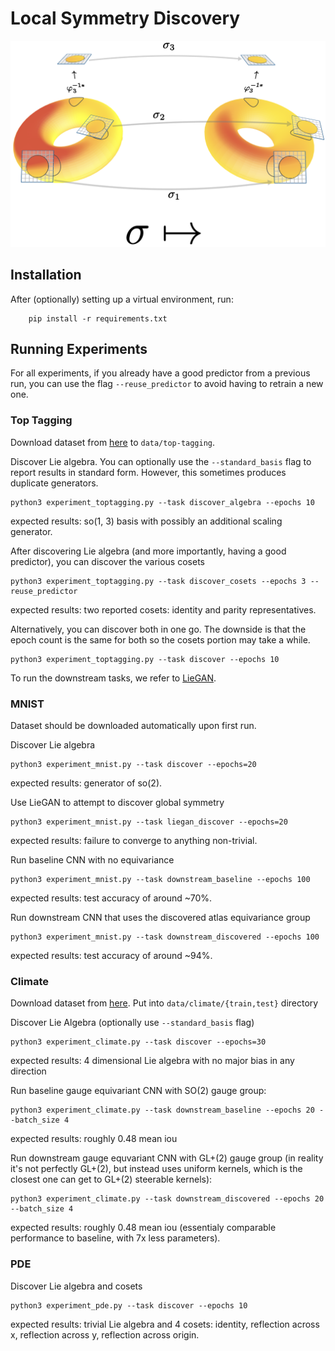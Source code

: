 # Local Symmetry Discovery

![heat equation atlas equivariance](figures/heat_equation.png)

## Installation

After (optionally) setting up a virtual environment, run:
```
    pip install -r requirements.txt
```

## Running Experiments
For all experiments, if you already have a good predictor from a previous run, you can use the flag `--reuse_predictor` to avoid having to retrain a new one.

### Top Tagging

Download dataset from [here](https://zenodo.org/record/2603256) to `data/top-tagging`.

Discover Lie algebra. You can optionally use the `--standard_basis` flag to report results in standard form. However, this sometimes produces duplicate generators.
```
python3 experiment_toptagging.py --task discover_algebra --epochs 10
```
expected results: so(1, 3) basis with possibly an additional scaling generator.

After discovering Lie algebra (and more importantly, having a good predictor), you can discover the various cosets
```
python3 experiment_toptagging.py --task discover_cosets --epochs 3 --reuse_predictor
```
expected results: two reported cosets: identity and parity representatives.

Alternatively, you can discover both in one go. The downside is that the epoch count is the same for both so the cosets portion may take a while.
```
python3 experiment_toptagging.py --task discover --epochs 10
```

To run the downstream tasks, we refer to [LieGAN](https://github.com/Rose-STL-Lab/LieGAN).

### MNIST
Dataset should be downloaded automatically upon first run.

Discover Lie algebra
```
python3 experiment_mnist.py --task discover --epochs=20
```
expected results: generator of so(2).

Use LieGAN to attempt to discover global symmetry
```
python3 experiment_mnist.py --task liegan_discover --epochs=20
```
expected results: failure to converge to anything non-trivial.

Run baseline CNN with no equivariance
```
python3 experiment_mnist.py --task downstream_baseline --epochs 100 
```
expected results: test accuracy of around ~70%.

Run downstream CNN that uses the discovered atlas equivariance group
```
python3 experiment_mnist.py --task downstream_discovered --epochs 100 
```
expected results: test accuracy of around ~94%.

### Climate

Download dataset from [here](https://portal.nersc.gov/project/ClimateNet/climatenet_new/). Put into `data/climate/{train,test}` directory

Discover Lie Algebra (optionally use `--standard_basis` flag)
```
python3 experiment_climate.py --task discover --epochs=30
```
expected results: 4 dimensional Lie algebra with no major bias in any direction

Run baseline gauge equivariant CNN with SO(2) gauge group:
```
python3 experiment_climate.py --task downstream_baseline --epochs 20 --batch_size 4
```
expected results: roughly 0.48 mean iou

Run downstream gauge equvariant CNN with GL+(2) gauge group (in reality it's not perfectly GL+(2), but instead uses uniform kernels, which is the closest one can get to GL+(2) steerable kernels):

```
python3 experiment_climate.py --task downstream_discovered --epochs 20 --batch_size 4
```
expected results: roughly 0.48 mean iou (essentialy comparable performance to baseline, with 7x less parameters).

### PDE

Discover Lie algebra and cosets
```
python3 experiment_pde.py --task discover --epochs 10
```

expected results: trivial Lie algebra and 4 cosets: identity, reflection across x, reflection across y, reflection across origin.
